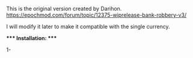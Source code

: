 This is the original version created by Darihon.
  https://epochmod.com/forum/topic/12375-wiprelease-bank-robbery-v3/
  
  I will modify it later to make it compatible with the single currency.
  
 <b>*** Installation: ***</b><br>
 
  1- 
